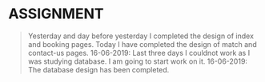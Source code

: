 # ASSIGNMENT
> Yesterday and day before yesterday I completed the design of index and booking pages.
> Today I have completed the design of match and contact-us pages.
> 16-06-2019: Last three days I couldnot work as I was studying database. I am going to start work on it.
> 16-06-2019: The database design has been completed.
